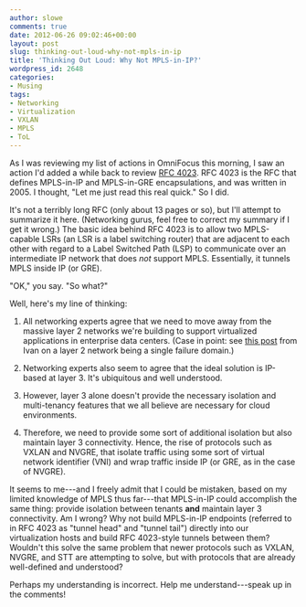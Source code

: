 ```yaml
---
author: slowe
comments: true
date: 2012-06-26 09:02:46+00:00
layout: post
slug: thinking-out-loud-why-not-mpls-in-ip
title: 'Thinking Out Loud: Why Not MPLS-in-IP?'
wordpress_id: 2648
categories:
- Musing
tags:
- Networking
- Virtualization
- VXLAN
- MPLS
- ToL
---
```


As I was reviewing my list of actions in OmniFocus this morning, I saw an action I'd added a while back to review [RFC 4023](http://datatracker.ietf.org/doc/rfc4023/?include_text=1). RFC 4023 is the RFC that defines MPLS-in-IP and MPLS-in-GRE encapsulations, and was written in 2005. I thought, "Let me just read this real quick." So I did.

It's not a terribly long RFC (only about 13 pages or so), but I'll attempt to summarize it here. (Networking gurus, feel free to correct my summary if I get it wrong.) The basic idea behind RFC 4023 is to allow two MPLS-capable LSRs (an LSR is a label switching router) that are adjacent to each other with regard to a Label Switched Path (LSP) to communicate over an intermediate IP network that does _not_ support MPLS. Essentially, it tunnels MPLS inside IP (or GRE).

"OK," you say. "So what?"

Well, here's my line of thinking:

1. All networking experts agree that we need to move away from the massive layer 2 networks we're building to support virtualized applications in enterprise data centers. (Case in point: see [this post](http://blog.ioshints.info/2012/05/layer-2-network-is-single-failure.html) from Ivan on a layer 2 network being a single failure domain.)

2. Networking experts also seem to agree that the ideal solution is IP-based at layer 3. It's ubiquitous and well understood.

3. However, layer 3 alone doesn't provide the necessary isolation and multi-tenancy features that we all believe are necessary for cloud environments.

4. Therefore, we need to provide some sort of additional isolation but also maintain layer 3 connectivity. Hence, the rise of protocols such as VXLAN and NVGRE, that isolate traffic using some sort of virtual network identifier (VNI) and wrap traffic inside IP (or GRE, as in the case of NVGRE).

It seems to me---and I freely admit that I could be mistaken, based on my limited knowledge of MPLS thus far---that MPLS-in-IP could accomplish the same thing: provide isolation between tenants **and** maintain layer 3 connectivity. Am I wrong? Why not build MPLS-in-IP endpoints (referred to in RFC 4023 as "tunnel head" and "tunnel tail") directly into our virtualization hosts and build RFC 4023-style tunnels between them? Wouldn't this solve the same problem that newer protocols such as VXLAN, NVGRE, and STT are attempting to solve, but with protocols that are already well-defined and understood?

Perhaps my understanding is incorrect. Help me understand---speak up in the comments!
